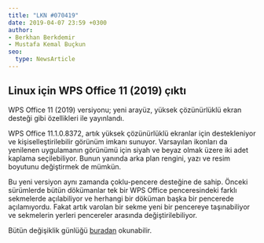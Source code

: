 ```yaml
---
title: "LKN #070419"
date: 2019-04-07 23:59 +0300
author:
- Berkhan Berkdemir
- Mustafa Kemal Buçkun
seo:
  type: NewsArticle
---
```


## Linux için WPS Office 11 (2019) çıktı

WPS Office 11 (2019) versiyonu; yeni arayüz, yüksek çözünürlüklü ekran desteği
gibi özellikleri ile yayınlandı.

WPS Office 11.1.0.8372, artık yüksek çözünürlüklü ekranlar için destekleniyor ve
kişiselleştirilebilir görünüm imkanı sunuyor. Varsayılan ikonları da yenilenen
uygulamanın görünümü için siyah ve beyaz olmak üzere iki adet kaplama
seçilebiliyor. Bunun yanında arka plan rengini, yazı ve resim boyutunu
değiştirmek de mümkün.

Bu yeni versiyon aynı zamanda çoklu-pencere desteğine de sahip. Önceki
sürümlerde bütün dökümanlar tek bir WPS Office penceresindeki farklı sekmelerde
açılabiliyor ve herhangi bir döküman başka bir pencerede açılamıyordu. Fakat
artık varolan bir sekme yeni bir pencereye taşınabiliyor ve sekmelerin yerleri
pencereler arasında değiştirilebiliyor.

Bütün değişiklik günlüğü [buradan](http://wps-community.org) okunabilir.
